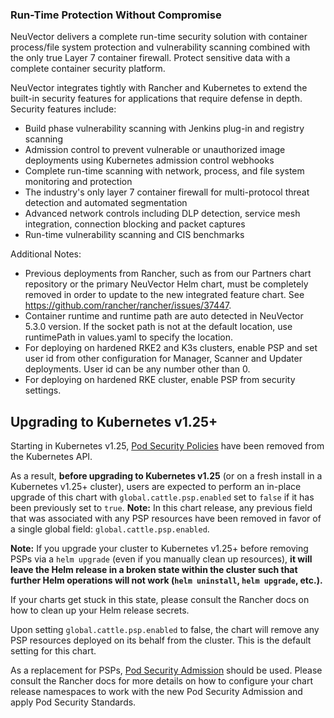 ### Run-Time Protection Without Compromise

NeuVector delivers a complete run-time security solution with container process/file system protection and vulnerability scanning combined with the only true Layer 7 container firewall. Protect sensitive data with a complete container security platform.

NeuVector integrates tightly with Rancher and Kubernetes to extend the built-in security features for applications that require defense in depth. Security features include:

+ Build phase vulnerability scanning with Jenkins plug-in and registry scanning
+ Admission control to prevent vulnerable or unauthorized image deployments using Kubernetes admission control webhooks
+ Complete run-time scanning with network, process, and file system monitoring and protection
+ The industry's only layer 7 container firewall for multi-protocol threat detection and automated segmentation
+ Advanced network controls including DLP detection, service mesh integration, connection blocking and packet captures
+ Run-time vulnerability scanning and CIS benchmarks

Additional Notes:
+ Previous deployments from Rancher, such as from our Partners chart repository or the primary NeuVector Helm chart, must be completely removed in order to update to the new integrated feature chart. See https://github.com/rancher/rancher/issues/37447.
+ Container runtime and runtime path are auto detected in NeuVector 5.3.0 version. If the socket path is not at the default location, use runtimePath in values.yaml to specify the location.
+ For deploying on hardened RKE2 and K3s clusters, enable PSP and set user id from other configuration for Manager, Scanner and Updater deployments. User id can be any number other than 0.
+ For deploying on hardened RKE cluster, enable PSP from security settings.

## Upgrading to Kubernetes v1.25+

Starting in Kubernetes v1.25, [Pod Security Policies](https://kubernetes.io/docs/concepts/security/pod-security-policy/) have been removed from the Kubernetes API.

As a result, **before upgrading to Kubernetes v1.25** (or on a fresh install in a Kubernetes v1.25+ cluster), users are expected to perform an in-place upgrade of this chart with `global.cattle.psp.enabled` set to `false` if it has been previously set to `true`.
 **Note:**
 In this chart release, any previous field that was associated with any PSP resources have been removed in favor of a single global field: `global.cattle.psp.enabled`.

 **Note:**
 If you upgrade your cluster to Kubernetes v1.25+ before removing PSPs via a `helm upgrade` (even if you manually clean up resources), **it will leave the Helm release in a broken state within the cluster such that further Helm operations will not work (`helm uninstall`, `helm upgrade`, etc.).**

 If your charts get stuck in this state, please consult the Rancher docs on how to clean up your Helm release secrets.

Upon setting `global.cattle.psp.enabled` to false, the chart will remove any PSP resources deployed on its behalf from the cluster. This is the default setting for this chart.

As a replacement for PSPs, [Pod Security Admission](https://kubernetes.io/docs/concepts/security/pod-security-admission/) should be used. Please consult the Rancher docs for more details on how to configure your chart release namespaces to work with the new Pod Security Admission and apply Pod Security Standards.

